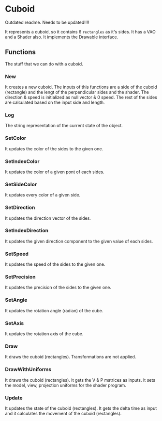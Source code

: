 # Cuboid


Outdated readme. Needs to be updated!!!!

It represents a cuboid, so it contains 6 `rectangles` as it's sides. It has a VAO and a Shader also. It implements the Drawable interface.

## Functions

The stuff that we can do with a cuboid.

### New

It creates a new cuboid. The inputs of this functions are a side of the cuboid (rectangle) and the lengt of the perpendicular sides and the shader. The direction & speed is initialized as null vector & 0 speed. The rest of the sides are calculated based on the input side and length.

### Log

The string representation of the current state of the object.

### SetColor

It updates the color of the sides to the given one.

### SetIndexColor

It updates the color of a given pont of each sides.

### SetSideColor

It updates every color of a given side.

### SetDirection

It updates the direction vector of the sides.

### SetIndexDirection

It updates the given direction component to the given value of each sides.

### SetSpeed

It updates the speed of the sides to the given one.

### SetPrecision

It updates the precision of the sides to the given one.

### SetAngle

It updates the rotation angle (radian) of the cube.

### SetAxis

It updates the rotation axis of the cube.

### Draw

It draws the cuboid (rectangles). Transformations are not applied.

### DrawWithUniforms

It draws the cuboid (rectangles). It gets the V & P matrices as inputs. It sets the model, view, projection uniforms for the shader program.

### Update

It updates the state of the cuboid (rectangles). It gets the delta time as input and it calculates the movement of the cuboid (rectangles).

